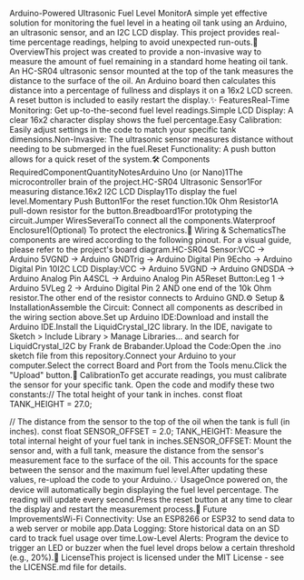 Arduino-Powered Ultrasonic Fuel Level MonitorA simple yet effective solution for monitoring the fuel level in a heating oil tank using an Arduino, an ultrasonic sensor, and an I2C LCD display. This project provides real-time percentage readings, helping to avoid unexpected run-outs.🚀 OverviewThis project was created to provide a non-invasive way to measure the amount of fuel remaining in a standard home heating oil tank. An HC-SR04 ultrasonic sensor mounted at the top of the tank measures the distance to the surface of the oil. An Arduino board then calculates this distance into a percentage of fullness and displays it on a 16x2 LCD screen. A reset button is included to easily restart the display.✨ FeaturesReal-Time Monitoring: Get up-to-the-second fuel level readings.Simple LCD Display: A clear 16x2 character display shows the fuel percentage.Easy Calibration: Easily adjust settings in the code to match your specific tank dimensions.Non-Invasive: The ultrasonic sensor measures distance without needing to be submerged in the fuel.Reset Functionality: A push button allows for a quick reset of the system.🛠️ Components RequiredComponentQuantityNotesArduino Uno (or Nano)1The microcontroller brain of the project.HC-SR04 Ultrasonic Sensor1For measuring distance.16x2 I2C LCD Display1To display the fuel level.Momentary Push Button1For the reset function.10k Ohm Resistor1A pull-down resistor for the button.Breadboard1For prototyping the circuit.Jumper WiresSeveralTo connect all the components.Waterproof Enclosure1(Optional) To protect the electronics.🔌 Wiring & SchematicsThe components are wired according to the following pinout. For a visual guide, please refer to the project's board diagram.HC-SR04 Sensor:VCC -> Arduino 5VGND -> Arduino GNDTrig -> Arduino Digital Pin 9Echo -> Arduino Digital Pin 10I2C LCD Display:VCC -> Arduino 5VGND -> Arduino GNDSDA -> Arduino Analog Pin A4SCL -> Arduino Analog Pin A5Reset Button:Leg 1 -> Arduino 5VLeg 2 -> Arduino Digital Pin 2 AND one end of the 10k Ohm resistor.The other end of the resistor connects to Arduino GND.⚙️ Setup & InstallationAssemble the Circuit: Connect all components as described in the wiring section above.Set up Arduino IDE:Download and install the Arduino IDE.Install the LiquidCrystal_I2C library. In the IDE, navigate to Sketch > Include Library > Manage Libraries... and search for LiquidCrystal_I2C by Frank de Brabander.Upload the Code:Open the .ino sketch file from this repository.Connect your Arduino to your computer.Select the correct Board and Port from the Tools menu.Click the "Upload" button.📏 CalibrationTo get accurate readings, you must calibrate the sensor for your specific tank. Open the code and modify these two constants:// The total height of your tank in inches.
const float TANK_HEIGHT = 27.0; 

// The distance from the sensor to the top of the oil when the tank is full (in inches).
const float SENSOR_OFFSET = 2.0; 
TANK_HEIGHT: Measure the total internal height of your fuel tank in inches.SENSOR_OFFSET: Mount the sensor and, with a full tank, measure the distance from the sensor's measurement face to the surface of the oil. This accounts for the space between the sensor and the maximum fuel level.After updating these values, re-upload the code to your Arduino.💡 UsageOnce powered on, the device will automatically begin displaying the fuel level percentage. The reading will update every second.Press the reset button at any time to clear the display and restart the measurement process.🔮 Future ImprovementsWi-Fi Connectivity: Use an ESP8266 or ESP32 to send data to a web server or mobile app.Data Logging: Store historical data on an SD card to track fuel usage over time.Low-Level Alerts: Program the device to trigger an LED or buzzer when the fuel level drops below a certain threshold (e.g., 20%).📄 LicenseThis project is licensed under the MIT License - see the LICENSE.md file for details.
